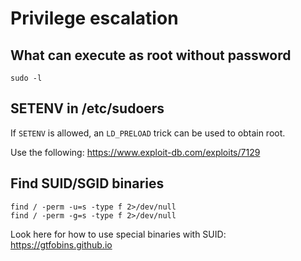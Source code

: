 # Privilege escalation
## What can execute as root without password

```
sudo -l
```

## SETENV in /etc/sudoers
If `SETENV` is allowed, an `LD_PRELOAD` trick can be used to obtain root.

Use the following: https://www.exploit-db.com/exploits/7129

## Find SUID/SGID binaries

```
find / -perm -u=s -type f 2>/dev/null
find / -perm -g=s -type f 2>/dev/null
```

Look here for how to use special binaries with SUID: https://gtfobins.github.io
